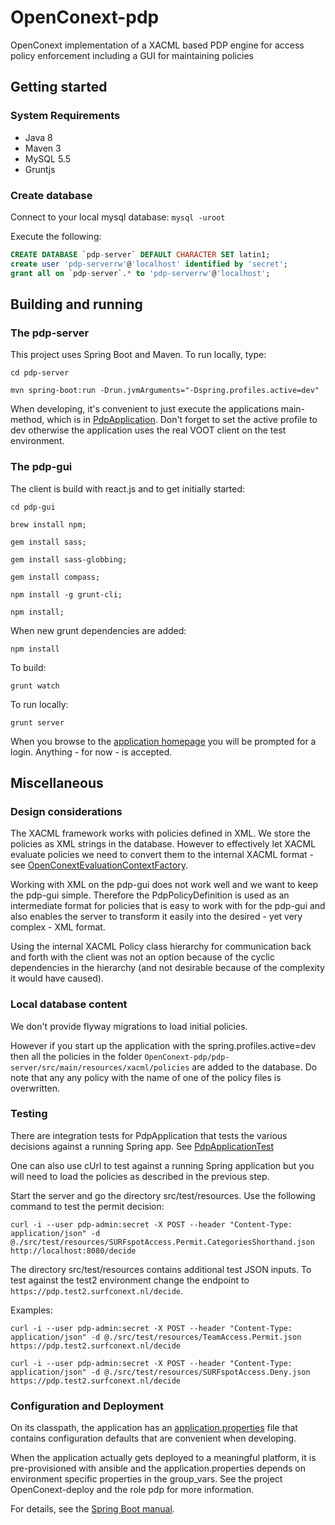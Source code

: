 # OpenConext-pdp

OpenConext implementation of a XACML based PDP engine for access policy enforcement including a GUI for maintaining policies

## Getting started

### System Requirements

- Java 8
- Maven 3
- MySQL 5.5
- Gruntjs

### Create database

Connect to your local mysql database: `mysql -uroot`

Execute the following:

```sql
CREATE DATABASE `pdp-server` DEFAULT CHARACTER SET latin1;
create user 'pdp-serverrw'@'localhost' identified by 'secret';
grant all on `pdp-server`.* to 'pdp-serverrw'@'localhost';
```

## Building and running

### The pdp-server

This project uses Spring Boot and Maven. To run locally, type:

`cd pdp-server`

`mvn spring-boot:run -Drun.jvmArguments="-Dspring.profiles.active=dev"`

When developing, it's convenient to just execute the applications main-method, which is in [PdpApplication](pdp-server/src/main/java/pdp/PdpApplication.java). Don't forget
to set the active profile to dev otherwise the application uses the real VOOT client on the test environment.

### The pdp-gui

The client is build with react.js and to get initially started:

`cd pdp-gui`

`brew install npm;`

`gem install sass;`

`gem install sass-globbing;`

`gem install compass;`

`npm install -g grunt-cli;`

`npm install;`

When new grunt dependencies are added:

`npm install`

To build:

`grunt watch`

To run locally:

`grunt server`

When you browse to the [application homepage](http://localhost:8001/) you will be prompted for a login. Anything - for now - is accepted.

## Miscellaneous

### Design considerations

The XACML framework works with policies defined in XML. We store the policies as XML strings in the database. However to
effectively let XACML evaluate policies we need to convert them to the internal XACML format - see [OpenConextEvaluationContextFactory](pdp-server/src/main/java/pdp/xacml/OpenConextEvaluationContextFactory.java).

Working with XML on the pdp-gui does not work well and we want to keep the pdp-gui simple. Therefore the PdpPolicyDefinition is used as an
intermediate format for policies that is easy to work with for the pdp-gui and also enables the server to transform
it easily into the desired - yet very complex - XML format.

Using the internal XACML Policy class hierarchy for communication back and forth with the client was not an option because
of the cyclic dependencies in the hierarchy (and not desirable because of the complexity it would have caused).

### Local database content

We don't provide flyway migrations to load initial policies. 

However if you start up the application with the spring.profiles.active=dev then all the policies
in the folder `OpenConext-pdp/pdp-server/src/main/resources/xacml/policies` are added to the database. Do note that any any policy with the name of one of the policy files
is overwritten.

### Testing

There are integration tests for PdpApplication that tests the various decisions against a running Spring app. See [PdpApplicationTest](pdp-server/src/test/java/pdp/PdpApplicationTest.java)

One can also use cUrl to test against a running Spring application but you will need to load the policies as described in the previous step. 

Start the server and go the directory src/test/resources. Use the following command to test the permit decision:

`curl -i --user pdp-admin:secret -X POST --header "Content-Type: application/json" -d @./src/test/resources/SURFspotAccess.Permit.CategoriesShorthand.json http://localhost:8080/decide`

The directory src/test/resources contains additional test JSON inputs. To test against the test2 environment change the endpoint to `https://pdp.test2.surfconext.nl/decide`. 

Examples:

`curl -i --user pdp-admin:secret -X POST --header "Content-Type: application/json" -d @./src/test/resources/TeamAccess.Permit.json https://pdp.test2.surfconext.nl/decide`

`curl -i --user pdp-admin:secret -X POST --header "Content-Type: application/json" -d @./src/test/resources/SURFspotAccess.Deny.json https://pdp.test2.surfconext.nl/decide`

### Configuration and Deployment

On its classpath, the application has an [application.properties](pdp-server/src/main/resources/application.properties) file that
contains configuration defaults that are convenient when developing.

When the application actually gets deployed to a meaningful platform, it is pre-provisioned with ansible and the application.properties depends on
environment specific properties in the group_vars. See the project OpenConext-deploy and the role pdp for more information.

For details, see the [Spring Boot manual](http://docs.spring.io/spring-boot/docs/1.2.1.RELEASE/reference/htmlsingle/).

